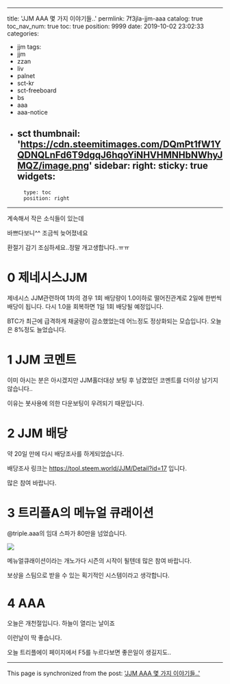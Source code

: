 
---
title: 'JJM AAA  몇 가지 이야기들..'
permlink: 7f3jla-jjm-aaa
catalog: true
toc_nav_num: true
toc: true
position: 9999
date: 2019-10-02 23:02:33
categories:
- jjm
tags:
- jjm
- zzan
- liv
- palnet
- sct-kr
- sct-freeboard
- bs
- aaa
- aaa-notice
- sct
thumbnail: 'https://cdn.steemitimages.com/DQmPt1fW1YQDNQLnFd6T9dgqJ6hqoYiNHVHMNHbNWhyJMQZ/image.png'
sidebar:
    right:
        sticky: true
widgets:
    -
        type: toc
        position: right
---


계속해서 작은 소식들이 있는데

바쁘다보니^^ 조금씩 늦어졌네요

환절기 감기 조심하세요..정말 개고생합니다..ㅠㅠ


# 0  제네시스JJM 
제네시스 JJM관련하여 1차의 경우 1회 배당량이 1.0이하로 떨어진관계로 2일에 한번씩 배당이 됩니다.
다시 1.0을 회복하면 1일 1회 배당될 예정입니다.

BTC가 최근에 급격하게 채굴량이 감소했었는데  어느정도 정상화되는 모습입니다. 오늘은 8%정도 늘었습니다.

# 1 JJM 코멘트
이미 아시는 분은 아시겠지만 JJM홀더대상 보팅 후 남겼었던 코멘트를 더이상 남기지 않습니다..

이유는 봇사용에 의한  다운보팅이 우려되기 때문입니다.

# 2 JJM  배당
약 20일 만에 다시 배당조사를 하게되었습니다.

배당조사 링크는 https://tool.steem.world/JJM/Detail?id=17 입니다.

많은 참여 바랍니다.


# 3 트리플A의 메뉴얼 큐래이션 

@triple.aaa의 임대 스파가 80만을 넘었습니다.

![](https://cdn.steemitimages.com/DQmPt1fW1YQDNQLnFd6T9dgqJ6hqoYiNHVHMNHbNWhyJMQZ/image.png)

메뉴얼큐래이션이라는 개노가다 시즌의 시작이 될텐데 많은 참여 바랍니다.

보상을 스팀으로 받을 수 있는 획기적인 시스템이라고 생각합니다.


# 4 AAA
오늘은 개천절입니다. 하늘이 열리는 날이죠

이런날이 딱 좋습니다.

오늘 트리플에이 페이지에서 F5를 누르다보면 좋은일이 생길지도..

- - -

This page is synchronized from the post: ['JJM AAA  몇 가지 이야기들..'](https://steemit.com/@virus707/7f3jla-jjm-aaa)
